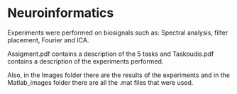 # Neuroinformatics


Experiments were performed on biosignals such as:
Spectral analysis, filter placement, Fourier and ICA.

Assigment.pdf contains a description of the 5 tasks and Taskoudis.pdf contains a description of the experiments performed.

Also, in the Images folder there are the results of the experiments and in the Matlab_images folder there are all the .mat files that were used.
